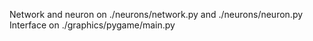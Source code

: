 Network and neuron on ./neurons/network.py and ./neurons/neuron.py
Interface on ./graphics/pygame/main.py

